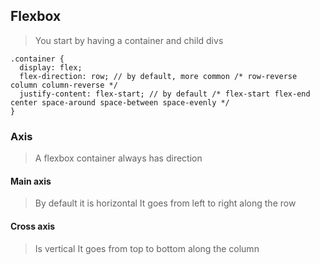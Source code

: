 ## Flexbox

> You start by having a container and child divs
>
```
.container {
  display: flex;
  flex-direction: row; // by default, more common /* row-reverse column column-reverse */
  justify-content: flex-start; // by default /* flex-start flex-end center space-around space-between space-evenly */
}
```

### Axis
> A flexbox container always has direction
> 

#### Main axis
> By default it is horizontal 
> It goes from left to right along the row

#### Cross axis
> Is vertical 
> It goes from top to bottom along the column
